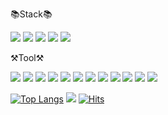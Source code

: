 :books:Stack:books:

<img src="https://img.shields.io/badge/Java-007396?style=flat-square&logo=OpenJDK&logoColor=white"/>
<img src="https://img.shields.io/badge/springboot-6DB33F?style=flat-square&logo=springboot&logoColor=white"/>
<img src="https://img.shields.io/badge/springsecurity-6DB33F?style=flat-square&logo=springsecurity&logoColor=white"/>
<img src="https://img.shields.io/badge/mysql-4479A1?style=flat-square&logo=mysql&logoColor=white"/>
<img src="https://img.shields.io/badge/javascript-F7DF1E?style=flat-square&logo=javascript&logoColor=white"/> 

⚒Tool⚒

<img src="https://img.shields.io/badge/intellij-000000?style=flat-square&logo=intellijidea&logoColor=white"/>
<img src="https://img.shields.io/badge/eclipseide-2C2255?style=flat-square&logo=Eclipse Ide&logoColor=white"/>
<img src="https://img.shields.io/badge/slack-4A154B?style=flat-square&logo=slack&logoColor=white"/>
<img src="https://img.shields.io/badge/redis-DC382D?style=flat-square&logo=redis&logoColor=white"/>
<img src="https://img.shields.io/badge/mariadb-003545?style=flat-square&logo=mariadb&logoColor=white"/>
<img src="https://img.shields.io/badge/docker-2496ED?style=flat-square&logo=docker&logoColor=black"/>
<img src="https://img.shields.io/badge/swagger-85EA2D?style=flat-square&logo=swagger&logoColor=white"/>
<img src="https://img.shields.io/badge/figma-F24E1E?style=flat-square&logo=figma&logoColor=white"/>
<img src="https://img.shields.io/badge/postman-FF6C37?style=flat-square&logo=postman&logoColor=white"/>
<img src="https://img.shields.io/badge/git-F05032?style=flat-square&logo=git&logoColor=white"/>
<img src="https://img.shields.io/badge/github-181717?style=flat-square&logo=github&logoColor=white"/>
<img src="https://img.shields.io/badge/notion-000000?style=flat-square&logo=notion&logoColor=white"/>

[![Top Langs](https://github-readme-stats.vercel.app/api/top-langs/?username=Minami0717&layout=compact)](https://github.com/Minami0717/github-readme-stats)
<img src="https://github-readme-stats.vercel.app/api?username=Minami0717&show_icons=true">
[![Hits](https://hits.seeyoufarm.com/api/count/incr/badge.svg?url=https%3A%2F%2Fgithub.com%2FMinami0717%2Fhit-counter)](https://hits.seeyoufarm.com)
